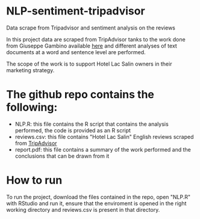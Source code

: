 # NLP-sentiment-tripadvisor
Data scrape from Tripadvisor and sentiment analysis on the reviews 

In this project data are scraped from TripAdvisor tanks to the work done from Giuseppe Gambino available [here](https://github.com/giuseppegambino/Scraping-TripAdvisor-with-Python-2020) and different analyses of text documents at a word and sentence level are performed. 

The scope of the work is to support Hotel Lac Salin owners in their marketing strategy.

# The github repo contains the following:
- NLP.R: this file contains the R script that contains the analysis performed, the code is provided as an R script
- reviews.csv: this file contains "Hotel Lac Salin" English reviews scraped from [TripAdvisor](https://www.tripadvisor.com/Hotel_Review-g194799-d529602-Reviews-Lac_Salin_Spa_Mountain_Resort-Livigno_Province_of_Sondrio_Lombardy.html)
- report.pdf: this file contains a summary of the work performed and the conclusions that can be drawn from it

# How to run
To run the project, download the files contained in the repo, open "NLP.R" with RStudio and run it, ensure that the enviroment is opened in the right working directory and reviews.csv is present in that directory.
